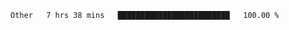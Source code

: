 <!--START_SECTION:waka-->

```txt
Other   7 hrs 38 mins   █████████████████████████   100.00 %
```

<!--END_SECTION:waka--> 
 

